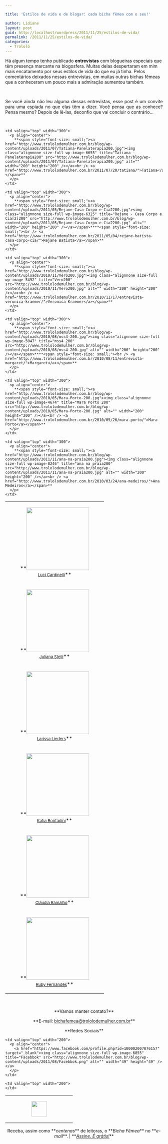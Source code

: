 ```yaml
---

title: 'Estilos de vida e de blogar: cada bicha fêmea com o seu!'

author: Lidiane
layout: post
guid: http://localhost/wordpress/2011/11/25/estilos-de-vida/
permalink: /2011/11/25/estilos-de-vida/
categories:
  - Trololó
---
```

Há algum tempo tenho publicado **entrevistas** com blogueiras especiais que têm presença marcante na blogosfera. Muitas delas despertaram em mim mais encatamento por seus estilos de vida do que eu já tinha. Pelos comentários deixados nessas entrevistas, em muitas outras bichas fêmeas que a conheceram um pouco mais a admiração aumentou também.

&nbsp;

<p align="justify">
  Se você ainda não leu alguma dessas entrevistas, esse post é um convite para uma espiada no que elas têm a dizer. Você pensa que as conhece? Pensa mesmo? Depois de lê-las, deconfio que vai concluir o contrário…
</p>

<!--more-->

&nbsp;

<table width="600" border="0" cellspacing="0" cellpadding="2">
  <tr>
    <td valign="top" width="300">
      <p align="center">
        **<span style="font-size: small;"><a href="http://www.trololodemulher.com.br/blog/wp-content/uploads/2011/09/Luci3200.jpg"><img class="alignnone size-full wp-image-6913" title="OLYMPUS DIGITAL CAMERA" src="http://www.trololodemulher.com.br/blog/wp-content/uploads/2011/09/Luci3200.jpg" alt="" width="200" height="200" /></a><br /> <a href="http://www.trololodemulher.com.br/2011/09/16/entrevista-luci-cardinelli/">Luci Cardinelli</a></span>**
      </p>
    </td>
    
    <td valign="top" width="300">
      <p align="center">
        **<span style="font-size: small;"><a href="http://www.trololodemulher.com.br/blog/wp-content/uploads/2011/07/Tatiana-Panelaterapia200.jpg"><img class="alignnone size-full wp-image-6655" title="Tatiana - Panelaterapia200" src="http://www.trololodemulher.com.br/blog/wp-content/uploads/2011/07/Tatiana-Panelaterapia200.jpg" alt="" width="200" height="200" /></a><br /> <a href="http://www.trololodemulher.com.br/2011/07/20/tatiana/">Tatiana</a></span>**
      </p>
    </td>
  </tr>
  
  <tr>
    <td valign="top" width="300">
      <p align="center">
        **<span style="font-size: small;"><a href="http://www.trololodemulher.com.br/blog/wp-content/uploads/2011/06/Juliana-Pitadinha200.jpg"><img class="alignnone size-full wp-image-6516" title="Juliana - Pitadinha200" src="http://www.trololodemulher.com.br/blog/wp-content/uploads/2011/06/Juliana-Pitadinha200.jpg" alt="" width="200" height="200" /></a><br /> <a href="http://www.trololodemulher.com.br/2011/06/10/juliana-stelli/">Juliana Stelli</a></span>**
      </p>
    </td>
    
    <td valign="top" width="300">
      <p align="center">
        **<span style="font-size: small;"><a href="http://www.trololodemulher.com.br/blog/wp-content/uploads/2011/05/Rejane-Casa-Corpo-e-Cia2200.jpg"><img class="alignnone size-full wp-image-6325" title="Rejane - Casa Corpo e Cia[2]200" src="http://www.trololodemulher.com.br/blog/wp-content/uploads/2011/05/Rejane-Casa-Corpo-e-Cia2200.jpg" alt="" width="200" height="200" /></a></span>****<span style="font-size: small;"><br /> <a href="http://www.trololodemulher.com.br/2011/05/04/rejane-batista-casa-corpo-cia/">Rejane Batista</a></span>**
      </p>
    </td>
  </tr>
  
  <tr>
    <td valign="top" width="300">
      <p align="center">
        **<span style="font-size: small;"><a href="http://www.trololodemulher.com.br/blog/wp-content/uploads/2011/02/Larissa200.jpg"><img class="alignnone size-full wp-image-5951" title="Larissa200" src="http://www.trololodemulher.com.br/blog/wp-content/uploads/2011/02/Larissa200.jpg" alt="" width="200" height="200" /></a><br /> <a href="http://www.trololodemulher.com.br/2011/02/23/entrevista-larissa-lieders/">Larissa Lieders</a></span>**
      </p>
    </td>
    
    <td valign="top" width="300">
      <p align="center">
        **<span style="font-size: small;"><a href="http://www.trololodemulher.com.br/blog/wp-content/uploads/2010/11/Vero200.jpg"><img class="alignnone size-full wp-image-5492" title="Vero200" src="http://www.trololodemulher.com.br/blog/wp-content/uploads/2010/11/Vero200.jpg" alt="" width="200" height="200" /></a><br /> <a href="http://www.trololodemulher.com.br/2010/11/17/entrevista-veronica-kraemer/">Veronica Kraemer</a></span>**
      </p>
    </td>
  </tr>
  
  <tr>
    <td valign="top" width="300">
      <p align="center">
        **<span style="font-size: small;"><a href="http://www.trololodemulher.com.br/blog/wp-content/uploads/2010/09/Katia-Bonfadini-200.jpg"><img class="alignnone size-full wp-image-5223" title="Katia Bonfadini 200" src="http://www.trololodemulher.com.br/blog/wp-content/uploads/2010/09/Katia-Bonfadini-200.jpg" alt="" width="200" height="200" /></a><br /> <a href="http://www.trololodemulher.com.br/2010/09/22/entrevista-katia-bonfadini/">Katia Bonfadini</a></span>**
      </p>
    </td>
    
    <td valign="top" width="300">
      <p align="center">
        **<span style="font-size: small;"><a href="http://www.trololodemulher.com.br/blog/wp-content/uploads/2010/08/mss4-200.jpg"><img class="alignnone size-full wp-image-5047" title="mss4 200" src="http://www.trololodemulher.com.br/blog/wp-content/uploads/2010/08/mss4-200.jpg" alt="" width="200" height="200" /></a></span>****<span style="font-size: small;"><br /> <a href="http://www.trololodemulher.com.br/2010/08/11/entrevista-margaret/">Margaret</a></span>**
      </p>
    </td>
  </tr>
  
  <tr>
    <td valign="top" width="300">
      <p align="center">
        **<span style="font-size: small;"><a href="http://www.trololodemulher.com.br/blog/wp-content/uploads/2010/07/Claudia-sozinha200.jpg"><img class="alignnone size-full wp-image-4891" title="Cláudia sozinha200" src="http://www.trololodemulher.com.br/blog/wp-content/uploads/2010/07/Claudia-sozinha200.jpg" alt="" width="200" height="200" /></a><br /> <a href="http://www.trololodemulher.com.br/2010/07/14/entrevista-claudia-ramalho/">Cláudia Ramalho</a></span>**
      </p>
    </td>
    
    <td valign="top" width="300">
      <p align="center">
        **<span style="font-size: small;"><a href="http://www.trololodemulher.com.br/blog/wp-content/uploads/2010/05/Mara-Porto-200.jpg"><img class="alignnone size-full wp-image-4674" title="Mara Porto 200" src="http://www.trololodemulher.com.br/blog/wp-content/uploads/2010/05/Mara-Porto-200.jpg" alt="" width="200" height="200" /></a><br /> <a href="http://www.trololodemulher.com.br/2010/05/26/mara-porto/">Mara Porto</a></span>**
      </p>
    </td>
  </tr>
  
  <tr>
    <td valign="top" width="300">
      <p align="center">
        **<span style="font-size: small;"><a href="http://www.trololodemulher.com.br/blog/wp-content/uploads/2010/04/Ruby-200.jpg"><img class="alignnone size-full wp-image-4567" title="Ruby 200" src="http://www.trololodemulher.com.br/blog/wp-content/uploads/2010/04/Ruby-200.jpg" alt="" width="200" height="200" /></a><br /> <a href="http://www.trololodemulher.com.br/2010/04/28/entrevista-ruby-fernandes/">Ruby Fernandes</a></span>**
      </p>
    </td>
    
    <td valign="top" width="300">
      <p align="center">
        **<span style="font-size: small;"><a href="http://www.trololodemulher.com.br/blog/wp-content/uploads/2011/11/ana-na-praia200.jpg"><img class="alignnone size-full wp-image-8246" title="ana na praia200" src="http://www.trololodemulher.com.br/blog/wp-content/uploads/2011/11/ana-na-praia200.jpg" alt="" width="200" height="200" /></a><br /> <a href="http://www.trololodemulher.com.br/2010/03/24/ana-medeiros/">Ana Medeiros</a></span>**
      </p>
    </td>
  </tr>
</table>

&nbsp;

<p align="center">
  **Vamos manter contato?**
</p>

<p align="center">
  **E-mail: <a href="mailto:bichafemea@trololodemulher.com.br">bichafemea@trololodemulher.com.br</a>**
</p>

<p align="center">
  **Redes Sociais**
</p>

<table width="600" border="0" cellspacing="0" cellpadding="2">
  <tr>
    <td valign="top" width="200">
      <p align="center">
        <a href="http://twitter.com/#%21/bichafemea" target="_blank"><img class="alignnone size-full wp-image-6857" title="Twitter" src="http://www.trololodemulher.com.br/blog/wp-content/uploads/2011/08/Twitter.png" alt="" width="49" height="49" /></a>
      </p>
    </td>
    
    <td valign="top" width="200">
      <p align="center">
        <a href="https://www.facebook.com/profile.php?id=100002007076157" target="_blank"><img class="alignnone size-full wp-image-6855" title="Facebbok" src="http://www.trololodemulher.com.br/blog/wp-content/uploads/2011/08/Facebbok.png" alt="" width="49" height="49" /></a>
      </p>
    </td>
    
    <td valign="top" width="200">
    </td>
  </tr>
</table>

<p align="center">
  Receba, assim como **<em>centenas</em>** de leitoras, o **<em>Bicha Fêmea</em>** no **<em>e-mail</em>**. | **<em><a href="http://feedburner.google.com/fb/a/mailverify?uri=blogbichafemea&loc=pt_BR">Assine. É grátis!</a></em>**
</p>